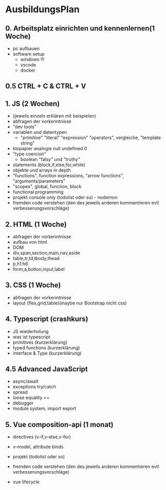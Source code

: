 # AusbildungsPlan

## 0. Arbeitsplatz einrichten und kennenlernen(1 Woche)
- pc aufbauen
- software setup
    - windows !!!
    - vscode 
    - docker

## 0.5 CTRL + C & CTRL + V

## 1. JS (2 Wochen)
- (jeweils einzeln erklären mit beispielen)
- abfragen der vorkenntnisse
- "dev tools"
- variablen und datentypen
    - "primitive" "literal" "expression" "operators", vergleiche, "template string"
- klopapier analogie null undefined 0 
- "type coercion"
    - boolean "falsy" und "truthy"
- statements (block,if,else,for,while)
- objekte und arrays in depth
- "functions", function expressions, "arrow functions", "arguments/parameters"
- "scopes", global, function, block
- functional programming
- projekt console only (todolist oder so) - nodemon
- fremden code verstehen (den des jeweils anderen kommentieren evtl verbesserungsvorschläge)

## 2. HTML (1 Woche)
- abfragen der vorkenntnisse
- aufbau von html
- DOM
- div,span,section,main,nav,aside
- table,tr,td,tbody,thead
- p,h1:h6
- form,a,button,input,label

## 3. CSS (1 Woche)
- abfragen der vorkenntnisse
- layout (flex,grid,table)(maybe nur Bootstrap nicht css)

## 4. Typescript (crashkurs)
- JS wiederholung
- was ist typescript
- primitives (kurzerklärung)
- typed functions (kurzerklärung)
- interface & Type (kurzerklärung)
## 4.5 Advanced JavaScript
- async/await
- exceptions try/catch
- spread
- loose equality ==
- debugger
- module system, import export
 
## 5. Vue composition-api (1 monat)
- directives (v-if,v-else,v-for)
- v-model, attribute binds
- projekt (todolist oder so)
- fremden code verstehen (den des jeweils anderen kommentieren evtl verbesserungsvorschläge)


- vue lifecycle
